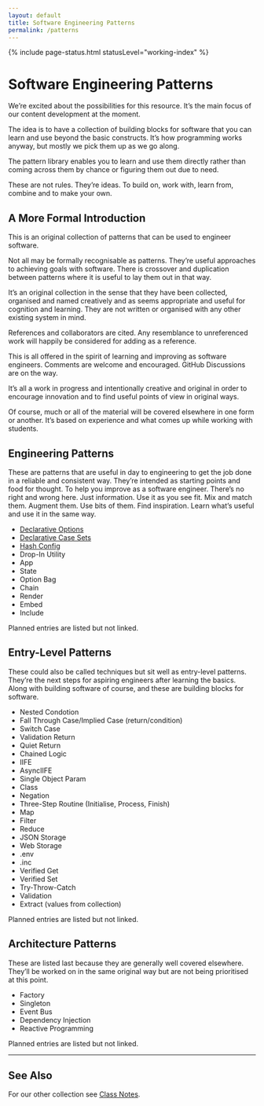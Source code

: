 ```yaml
---
layout: default
title: Software Engineering Patterns
permalink: /patterns
---
```


{% include page-status.html statusLevel="working-index" %}

# Software Engineering Patterns

We’re excited about the possibilities for this resource. It’s the main focus of our content development at the moment.

The idea is to have a collection of building blocks for software that you can learn and use beyond the basic constructs. It’s how programming works anyway, but mostly we pick them up as we go along.

The pattern library enables you to learn and use them directly rather than coming across them by chance or figuring them out due to need.

These are not rules. They’re ideas. To build on, work with, learn from, combine and to make your own.

## A More Formal Introduction

This is an original collection of patterns that can be used to engineer software.

Not all may be formally recognisable as patterns. They’re useful approaches to achieving goals with software. There is crossover and duplication between patterns where it is useful to lay them out in that way.

It’s an original collection in the sense that they have been collected, organised and named creatively and as seems appropriate and useful for cognition and learning. They are not written or organised with any other existing system in mind.

References and collaborators are cited. Any resemblance to unreferenced work will happily be considered for adding as a reference.

This is all offered in the spirit of learning and improving as software engineers. Comments are welcome and encouraged. GitHub Discussions are on the way.

It’s all a work in progress and intentionally creative and original in order to encourage innovation and to find useful points of view in original ways.

Of course, much or all of the material will be covered elsewhere in one form or another. It’s based on experience and what comes up while working with students.

## Engineering Patterns

These are patterns that are useful in day to engineering to get the job done in a reliable and consistent way. They’re intended as starting points and food for thought. To help you improve as a software engineer. There’s no right and wrong here. Just information. Use it as you see fit. Mix and match them. Augment them. Use bits of them. Find inspiration. Learn what’s useful and use it in the same way.

- [Declarative Options](/patterns/declarative-options)
- [Declarative Case Sets](/patterns/declarative-case-sets)
- [Hash Config](/patterns/hash-config)
- Drop-In Utility
- App
- State
- Option Bag
- Chain
- Render
- Embed
- Include

Planned entries are listed but not linked.

## Entry-Level Patterns

These could also be called techniques but sit well as entry-level patterns. They’re the next steps for aspiring engineers after learning the basics. Along with building software of course, and these are building blocks for software.

- Nested Condotion
- Fall Through Case/Implied Case (return/condition)
- Switch Case
- Validation Return
- Quiet Return
- Chained Logic
- IIFE
- AsyncIIFE
- Single Object Param
- Class
- Negation
- Three-Step Routine (Initialise, Process, Finish)
- Map
- Filter
- Reduce
- JSON Storage
- Web Storage
- .env
- .inc
- Verified Get
- Verified Set
- Try-Throw-Catch
- Validation
- Extract (values from collection)

Planned entries are listed but not linked.

## Architecture Patterns

These are listed last because they are generally well covered elsewhere. They’ll be worked on in the same original way but are not being prioritised at this point.

- Factory
- Singleton
- Event Bus
- Dependency Injection
- Reactive Programming

Planned entries are listed but not linked.

---

## See Also

For our other collection see [Class Notes](/class-notes).
